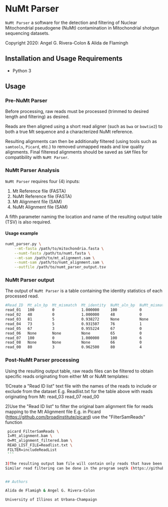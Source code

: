 # NuMt Parser

`NuMt Parser` a software for the detection and filtering of Nuclear Mitochondrial pseudogene (NuMt) contamination in Mitochondrial shotgun sequencing datasets.

Copyright 2020: Angel G. Rivera-Colon & Alida de Flamingh

## Installation and Usage Requirements

* Python 3

## Usage

### Pre-NuMt Parser

Before processing, raw reads must be processed (trimmed to desired length and filtering) as desired.

Reads are then aligned using a short read aligner (such as `bwa` or `bowtie2`) to both a true Mt sequence and a characterized NuMt reference.

Resulting alignments can then be additionally filtered (using tools such as `samtools`, `Picard`, etc.) to removed unmapped reads and low quality alignments. Final filteresd alignments should be saved as `SAM` files for compatibility with `NuMt Parser`.

### NuMt Parser Analysis

`NuMt Parser` requires four (4) inputs:

1. Mt Reference file (FASTA)
2. NuMt Reference file (FASTA)
3. Mt Alignment file (SAM)
4. NuMt Alignment file (SAM)

A fifth parameter naming the location and name of the resulting output table (TSV) is also required.

#### Usage example

```sh
numt_parser.py \
    --mt-fasta /path/to/mitochondria.fasta \
    --numt-fasta /path/to/numt.fasta \
    --mt-sam /path/to/mt_alignment.sam \
    --numt-sam /path/to/numt_alignment.sam \
    --outfile /path/to/numt_parser_output.tsv
```

### NuMt Parser output

The output of `NuMt Parser` is a table containing the identity statistics of each processed read.

```sh
#Read_ID  Mt_aln_bp  Mt_mismatch  Mt_identity  NuMt_aln_bp  NuMt_mismatch  NuMt_identity  Candidate
read_01   100        0            1.000000     100          0              1.000000       Unknown
read_02   48         0            1.000000     48           0              1.000000       Unknown
read_03   81         5            0.938272     None         None           None           Mt
read_04   73         5            0.931507     76           1              0.986842       NuMt
read_05   67         3            0.955224     67           0              1.000000       NuMt
read_06   None       None         None         65           0              1.000000       NuMt
read_07   100        0            1.000000     100          6              0.940000       Mt
read_08   None       None         None         66           0              1.000000       NuMt
read_00   80         3            0.962500     80           4              0.950000       Mt
```

### Post-NuMt Parser processing

Using the resulting output table, raw reads files can be filtered to obtain specific reads originating from either Mt or NuMt templates:

1)Create a "Read ID list" text file with the names of the reads to include or exclude from the dataset 
    E.g. Readlist.txt for the table above with reads originating from Mt:
    read_03
    read_07
    read_00
 
 2)Use the "Read ID list" to filter the original bam alignment file for reads mapping to the Mt Alignment file
    E.g. in Picard (https://github.com/broadinstitute/picard) use the "FilterSamReads" function
   
   ```sh
    picard FilterSamReads \
    I=Mt_alignment.bam \
    O=Mt_alignment_filtered.bam \
    READ_LIST_FILE=Readlist.txt \
    FILTER=includeReadList
    ```
 
 3)The resulting output bam file will contain only reads that have been identified by NuMt parser as being of putitive Mt origin.  
 Similar read filtering can be done in the program seqtk (https://github.com/lh3/seqtk)
 

## Authors

Alida de Flamigh & Angel G. Rivera-Colon

University of Illinos at Urbana-Champaign
